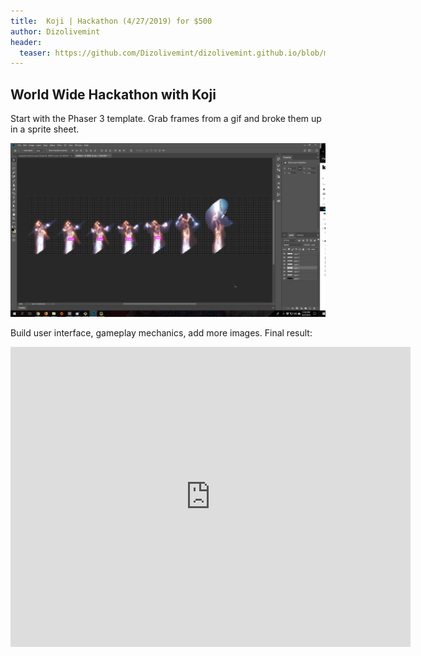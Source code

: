 ```yaml
---
title:  Koji | Hackathon (4/27/2019) for $500
author: Dizolivemint
header:
  teaser: https://github.com/Dizolivemint/dizolivemint.github.io/blob/master/assets/images/captain-marvel-trailer.png?raw=true
---
```

## World Wide Hackathon with Koji

Start with the Phaser 3 template.
Grab frames from a gif and broke them up in a sprite sheet.

![Image of my work in Photoshop](https://github.com/Dizolivemint/dizolivemint.github.io/blob/master/assets/images/2019-04-27_11-42-48.png?raw=true)

Build user interface, gameplay mechanics, add more images.
Final result:
<iframe src="https://captainmarvel.withkoji.com" width="640" height="480" frameborder="0"></iframe>

